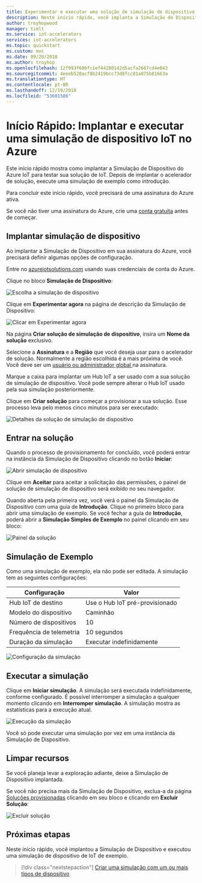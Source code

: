 ```yaml
---
title: Experimentar e executar uma solução de simulação de dispositivo – Azure | Microsoft Docs
description: Neste início rápido, você implanta a Simulação de Dispositivo do Azure IoT e executa uma simulação
author: troyhopwood
manager: timlt
ms.service: iot-accelerators
services: iot-accelerators
ms.topic: quickstart
ms.custom: mvc
ms.date: 09/28/2018
ms.author: troyhop
ms.openlocfilehash: 12f993f606fc1ef44280142d5acfa2687cd4e043
ms.sourcegitcommit: 4eeeb520acf8b2419bcc73d8fcc81a075b81663a
ms.translationtype: HT
ms.contentlocale: pt-BR
ms.lasthandoff: 12/19/2018
ms.locfileid: "53601586"
---
```

# <a name="quickstart-deploy-and-run-an-iot-device-simulation-in-azure"></a>Início Rápido: Implantar e executar uma simulação de dispositivo IoT no Azure

Este início rápido mostra como implantar a Simulação de Dispositivo do Azure IoT para testar sua solução de IoT. Depois de implantar o acelerador de solução, execute uma simulação de exemplo como introdução.

Para concluir este início rápido, você precisará de uma assinatura do Azure ativa.

Se você não tiver uma assinatura do Azure, crie uma [conta gratuita](https://azure.microsoft.com/free/?WT.mc_id=A261C142F) antes de começar.

## <a name="deploy-device-simulation"></a>Implantar simulação de dispositivo

Ao implantar a Simulação de Dispositivo em sua assinatura do Azure, você precisará definir algumas opções de configuração.

Entre no [azureiotsolutions.com](https://www.azureiotsolutions.com/Accelerators) usando suas credenciais de conta do Azure.

Clique no bloco **Simulação de Dispositivo**:

![Escolha a simulação de dispositivo](./media/quickstart-device-simulation-deploy/devicesimulation.png)

Clique em **Experimentar agora** na página de descrição da Simulação de Dispositivo:

![Clicar em Experimentar agora](./media/quickstart-device-simulation-deploy/devicesimulationPDP.png)

Na página **Criar solução de simulação de dispositivo**, insira um **Nome da solução** exclusivo.

Selecione a **Assinatura** e a **Região** que você deseja usar para o acelerador de solução. Normalmente a região escolhida é a mais próxima de você. Você deve ser um [usuário ou administrador global ](iot-accelerators-permissions.md) na assinatura.

Marque a caixa para implantar um Hub IoT a ser usado com a sua solução de simulação de dispositivo. Você pode sempre alterar o Hub IoT usado pela sua simulação posteriormente.

Clique em **Criar solução** para começar a provisionar a sua solução. Esse processo leva pelo menos cinco minutos para ser executado:

![Detalhes da solução de simulação de dispositivo](./media/quickstart-device-simulation-deploy/createform.png)

## <a name="sign-in-to-the-solution"></a>Entrar na solução

Quando o processo de provisionamento for concluído, você poderá entrar na instância da Simulação de Dispositivo clicando no botão **Iniciar**:

![Abrir simulação de dispositivo](./media/quickstart-device-simulation-deploy/choosenew.png)

Clique em **Aceitar** para aceitar a solicitação das permissões, o painel de solução de simulação de dispositivo será exibido no seu navegador.

Quando aberta pela primeira vez, você verá o painel da Simulação de Dispositivo com uma guia de **Introdução**. Clique no primeiro bloco para abrir uma simulação de exemplo. Se você fechar a guia de **Introdução**, poderá abrir a **Simulação Simples de Exemplo** no painel clicando em seu bloco:

![Painel da solução](./media/quickstart-device-simulation-deploy/GettingStarted.png)

## <a name="sample-simulation"></a>Simulação de Exemplo

Como uma simulação de exemplo, ela não pode ser editada. A simulação tem as seguintes configurações:

| Configuração             | Valor                       |
| ------------------- | --------------------------- |
| Hub IoT de destino      | Use o Hub IoT pré-provisionado |
| Modelo do dispositivo        | Caminhão                       |
| Número de dispositivos   | 10                          |
| Frequência de telemetria | 10 segundos                  |
| Duração da simulação | Executar indefinidamente            |

![Configuração da simulação](./media/quickstart-device-simulation-deploy/SampleSimulation.png)

## <a name="run-the-simulation"></a>Executar a simulação

Clique em **Iniciar simulação**. A simulação será executada indefinidamente, conforme configurado. É possível interromper a simulação a qualquer momento clicando em **Interromper simulação**. A simulação mostra as estatísticas para a execução atual.

![Execução da simulação](./media/quickstart-device-simulation-deploy/runningsimulation.png)

Você só pode executar uma simulação por vez em uma instância da Simulação de Dispositivo.

## <a name="clean-up-resources"></a>Limpar recursos

Se você planeja levar a exploração adiante, deixe a Simulação de Dispositivo implantada.

Se você não precisa mais da Simulação de Dispositivo, exclua-a da página [Soluções provisionadas](https://www.azureiotsolutions.com/Accelerators#dashboard) clicando em seu bloco e clicando em **Excluir Solução**:

![Excluir solução](media/quickstart-device-simulation-deploy/deletesolution.png)

## <a name="next-steps"></a>Próximas etapas

Neste início rápido, você implantou a Simulação de Dispositivo e executou uma simulação de dispositivo de IoT de exemplo.

> [!div class="nextstepaction"]
> [Criar uma simulação com um ou mais tipos de dispositivo](iot-accelerators-device-simulation-create-simulation.md)